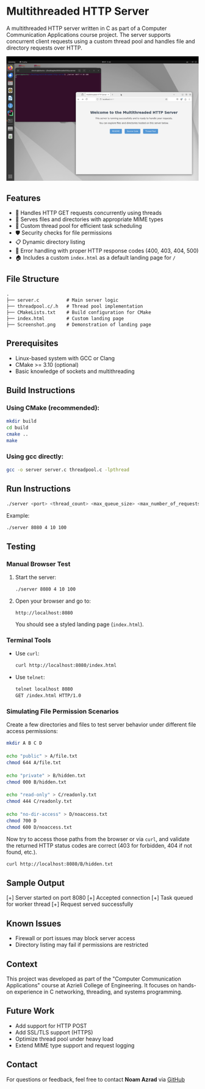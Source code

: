 # Multithreaded HTTP Server

A multithreaded HTTP server written in C as part of a Computer Communication Applications course project. The server supports concurrent client requests using a custom thread pool and handles file and directory requests over HTTP.

![Multithreaded HTTP Server](./Screenshot.png)

## Features

* 📡 Handles HTTP GET requests concurrently using threads
* 📂 Serves files and directories with appropriate MIME types
* 🧵 Custom thread pool for efficient task scheduling
* 🛡️ Security checks for file permissions
* 📋 Dynamic directory listing
* 🚫 Error handling with proper HTTP response codes (400, 403, 404, 500)
* 🏠 Includes a custom `index.html` as a default landing page for `/`

## File Structure

```
.
├── server.c          # Main server logic
├── threadpool.c/.h   # Thread pool implementation
├── CMakeLists.txt    # Build configuration for CMake
├── index.html        # Custom landing page
├── Screenshot.png    # Demonstration of landing page
```

## Prerequisites

* Linux-based system with GCC or Clang
* CMake >= 3.10 (optional)
* Basic knowledge of sockets and multithreading

## Build Instructions

### Using CMake (recommended):

```bash
mkdir build
cd build
cmake ..
make
```

### Using gcc directly:

```bash
gcc -o server server.c threadpool.c -lpthread
```

## Run Instructions

```bash
./server <port> <thread_count> <max_queue_size> <max_number_of_requests>
```

Example:

```bash
./server 8080 4 10 100
```

## Testing

### Manual Browser Test

1. Start the server:

   ```bash
   ./server 8080 4 10 100
   ```
2. Open your browser and go to:

   ```
   http://localhost:8080
   ```

   You should see a styled landing page (`index.html`).

### Terminal Tools

* Use `curl`:

  ```bash
  curl http://localhost:8080/index.html
  ```
* Use `telnet`:

  ```bash
  telnet localhost 8080
  GET /index.html HTTP/1.0

  ```

### Simulating File Permission Scenarios

Create a few directories and files to test server behavior under different file access permissions:

```bash
mkdir A B C D

echo "public" > A/file.txt
chmod 644 A/file.txt

echo "private" > B/hidden.txt
chmod 000 B/hidden.txt

echo "read-only" > C/readonly.txt
chmod 444 C/readonly.txt

echo "no-dir-access" > D/noaccess.txt
chmod 700 D
chmod 600 D/noaccess.txt
```

Now try to access those paths from the browser or via `curl`, and validate the returned HTTP status codes are correct (403 for forbidden, 404 if not found, etc.).

```bash
curl http://localhost:8080/B/hidden.txt
```

## Sample Output


[+] Server started on port 8080
[+] Accepted connection
[+] Task queued for worker thread
[+] Request served successfully

## Known Issues

* Firewall or port issues may block server access
* Directory listing may fail if permissions are restricted

## Context

This project was developed as part of the "Computer Communication Applications" course at Azrieli College of Engineering. It focuses on hands-on experience in C networking, threading, and systems programming.

## Future Work

* Add support for HTTP POST
* Add SSL/TLS support (HTTPS)
* Optimize thread pool under heavy load
* Extend MIME type support and request logging

## Contact

For questions or feedback, feel free to contact **Noam Azrad** via [GitHub](https://github.com/Noam070)
